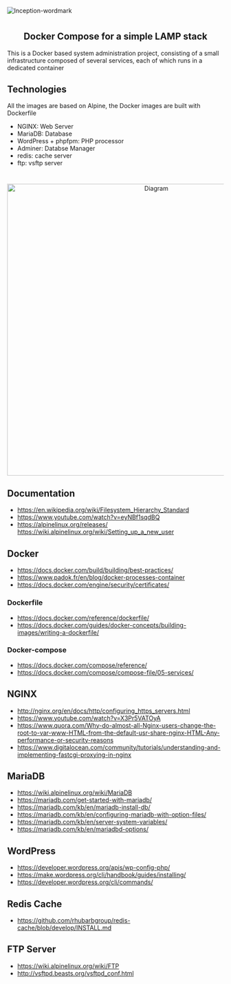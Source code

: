 ![Inception-wordmark](https://github.com/user-attachments/assets/b10461e2-90a5-4384-a5ae-caf9c5eb6d91)


#
<h2 align="center">
Docker Compose for a simple LAMP stack
</h2>

This is a Docker based system administration project, consisting of a small infrastructure composed of several services, each of which runs in a dedicated container

## Technologies
All the images are based on Alpine, the Docker images are built with Dockerfile

- NGINX: Web Server
- MariaDB: Database
- WordPress + phpfpm: PHP processor
- Adminer: Databse Manager
- redis: cache server
- ftp: vsftp server

#
<div align="center">
<img width="678" alt="Diagram" src="https://github.com/user-attachments/assets/b4ee89bf-c25d-4eb9-9d5f-0e32f7da723c">
</div>

## Documentation

- https://en.wikipedia.org/wiki/Filesystem_Hierarchy_Standard
- https://www.youtube.com/watch?v=eyNBf1sqdBQ
- https://alpinelinux.org/releases/
https://wiki.alpinelinux.org/wiki/Setting_up_a_new_user

## Docker
- https://docs.docker.com/build/building/best-practices/
- https://www.padok.fr/en/blog/docker-processes-container
- https://docs.docker.com/engine/security/certificates/

### Dockerfile
- https://docs.docker.com/reference/dockerfile/
- https://docs.docker.com/guides/docker-concepts/building-images/writing-a-dockerfile/

### Docker-compose
- https://docs.docker.com/compose/reference/
- https://docs.docker.com/compose/compose-file/05-services/

## NGINX
- http://nginx.org/en/docs/http/configuring_https_servers.html
- https://www.youtube.com/watch?v=X3Pr5VATOyA
- https://www.quora.com/Why-do-almost-all-Nginx-users-change-the-root-to-var-www-HTML-from-the-default-usr-share-nginx-HTML-Any-performance-or-security-reasons
- https://www.digitalocean.com/community/tutorials/understanding-and-implementing-fastcgi-proxying-in-nginx

## MariaDB
- https://wiki.alpinelinux.org/wiki/MariaDB
- https://mariadb.com/get-started-with-mariadb/
- https://mariadb.com/kb/en/mariadb-install-db/
- https://mariadb.com/kb/en/configuring-mariadb-with-option-files/
- https://mariadb.com/kb/en/server-system-variables/
- https://mariadb.com/kb/en/mariadbd-options/

## WordPress
- https://developer.wordpress.org/apis/wp-config-php/
- https://make.wordpress.org/cli/handbook/guides/installing/
- https://developer.wordpress.org/cli/commands/

## Redis Cache
- https://github.com/rhubarbgroup/redis-cache/blob/develop/INSTALL.md

## FTP Server
- https://wiki.alpinelinux.org/wiki/FTP
- http://vsftpd.beasts.org/vsftpd_conf.html

